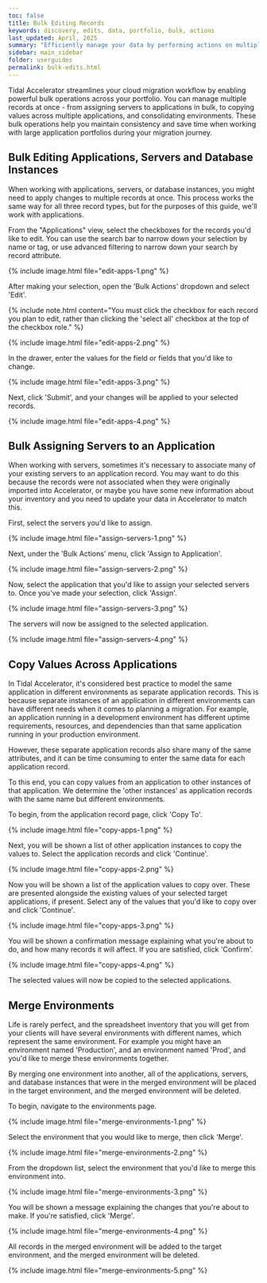 ```yaml
---
toc: false
title: Bulk Editing Records
keywords: discovery, edits, data, portfolio, bulk, actions
last_updated: April, 2025
summary: "Efficiently manage your data by performing actions on multiple records simultaneously"
sidebar: main_sidebar
folder: userguides
permalink: bulk-edits.html
---
```


Tidal Accelerator streamlines your cloud migration workflow by enabling powerful bulk operations across your portfolio. You can manage multiple records at once - from assigning servers to applications in bulk, to copying values across multiple applications, and consolidating environments. These bulk operations help you maintain consistency and save time when working with large application portfolios during your migration journey.

## Bulk Editing Applications, Servers and Database Instances

When working with applications, servers, or database instances, you might need to apply changes to multiple records at once. This process works the same way for all three record types, but for the purposes of this guide, we'll work with applications.

From the "Applications" view, select the checkboxes for the records you'd like to edit. You can use the search bar to narrow down your selection by name or tag, or use advanced filtering to narrow down your search by record attribute.

{% include image.html file="edit-apps-1.png" %}
<br>

After making your selection, open the 'Bulk Actions' dropdown and select 'Edit'.

{% include note.html content="You must click the checkbox for each record you plan to edit, rather than clicking the 'select all' checkbox at the top of the checkbox role." %}
<br>

{% include image.html file="edit-apps-2.png" %}
<br>

In the drawer, enter the values for the field or fields that you'd like to change.

{% include image.html file="edit-apps-3.png" %}
<br>

Next, click 'Submit', and your changes will be applied to your selected records.

{% include image.html file="edit-apps-4.png" %}

## Bulk Assigning Servers to an Application

When working with servers, sometimes it's necessary to associate many of your existing servers to an application record. You may want to do this because the records were not associated when they were originally imported into Accelerator, or maybe you have some new information about your inventory and you need to update your data in Accelerator to match this.

First, select the servers you'd like to assign.

{% include image.html file="assign-servers-1.png" %}
<br>

Next, under the 'Bulk Actions' menu, click 'Assign to Application'.

{% include image.html file="assign-servers-2.png" %}
<br>

Now, select the application that you'd like to assign your selected servers to. Once you've made your selection, click 'Assign'. 

{% include image.html file="assign-servers-3.png" %}
<br>

The servers will now be assigned to the selected application.

{% include image.html file="assign-servers-4.png" %}
<br>

## Copy Values Across Applications

In Tidal Accelerator, it's considered best practice to model the same application in different environments as separate application records. This is because separate instances of an application in different environments can have different needs when it comes to planning a migration. For example, an application running in a development environment has different uptime requirements, resources, and dependencies than that same application running in your production environment.

However, these separate application records also share many of the same attributes, and it can be time consuming to enter the same data for each application record.

To this end, you can copy values from an application to other instances of that application. We determine the 'other instances' as application records with the same name but different environments.

To begin, from the application record page, click 'Copy To'.

{% include image.html file="copy-apps-1.png" %}
<br>

Next, you will be shown a list of other application instances to copy the values to. Select the application records and click 'Continue'.

{% include image.html file="copy-apps-2.png" %}
<br>

Now you will be shown a list of the application values to copy over. These are presented alongside the existing values of your selected target applications, if present. Select any of the values that you'd like to copy over and click 'Continue'.

{% include image.html file="copy-apps-3.png" %}
<br>

You will be shown a confirmation message explaining what you're about to do, and how many records it will affect. If you are satisfied, click 'Confirm'.

{% include image.html file="copy-apps-4.png" %}
<br>

The selected values will now be copied to the selected applications.

## Merge Environments

Life is rarely perfect, and the spreadsheet inventory that you will get from your clients will have several environments with different names, which represent the same environment. For example you might have an environment named 'Production', and an environment named 'Prod', and you'd like to merge these environments together.

By merging one environment into another, all of the applications, servers, and database instances that were in the merged environment will be placed in the target environment, and the merged environment will be deleted.

To begin, navigate to the environments page.

{% include image.html file="merge-environments-1.png" %}
<br>

Select the environment that you would like to merge, then click 'Merge'.

{% include image.html file="merge-environments-2.png" %}
<br>

From the dropdown list, select the environment that you'd like to merge this environment into.

{% include image.html file="merge-environments-3.png" %}
<br>

You will be shown a message explaining the changes that you're about to make. If you're satisfied, click 'Merge'.

{% include image.html file="merge-environments-4.png" %}
<br>

All records in the merged environment will be added to the target environment, and the merged environment will be deleted.

{% include image.html file="merge-environments-5.png" %}
